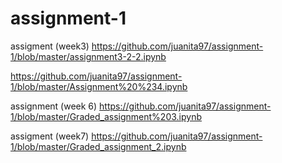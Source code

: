 # assignment-1

assigment (week3) https://github.com/juanita97/assignment-1/blob/master/assignment3-2-2.ipynb

https://github.com/juanita97/assignment-1/blob/master/Assignment%20%234.ipynb

assignment (week 6) https://github.com/juanita97/assignment-1/blob/master/Graded_assignment%203.ipynb

assigment (week7) https://github.com/juanita97/assignment-1/blob/master/Graded_assignment_2.ipynb


